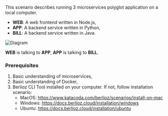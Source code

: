 This scenario describes running 3 microservices polyglot application on a local computer.
* **WEB**: A web frontend written in Node.js,
* **APP**: A backend service written in Python,
* **BILL**: A backend service written in Java.

![Diagram](https://github.com/berlioz-the/sample-polyglot-microservices/raw/master/diagram.png)

**WEB** is talking to **APP**, **APP** is talking to **BILL**.

### Prerequisites

1. Basic understanding of microservices,
2. Basic understanding of Docker,
3. Berlioz CLI Tool installed on your computer. If not, follow installation scenario: 
    * MacOS: https://www.katacoda.com/berlioz/scenarios/install-on-mac
    * Windows: https://docs.berlioz.cloud/installation/windows
    * Ubuntu: https://docs.berlioz.cloud/installation/ubuntu